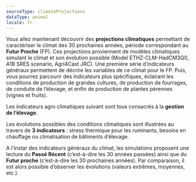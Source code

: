 ```yaml
---
sourceType: climateProjections
dataType: animal
locale: fr
---
```

Vous allez maintenant découvrir des **projections climatiques** permettant de caractériser le climat des 30 prochaines années, période correspondant au **Futur Proche** (FP). Ces projections proviennent de modèles climatiques simulant le climat et son évolution possible (Model ETHZ-CLM-HadCM3Q0, A1B SRES scenario, Agri4Cast JRC).
Une première série d’indicateurs généraux permettent de décrire les variables de ce climat pour le FP. Puis, vous pourrez parcourir des indicateurs plus spécifiques, éclairant les conditions de production de grandes cultures, de production de fourrages, de conduite de l’élevage, et enfin de production de plantes pérennes (vignes et fruits).

Les indicateurs agro climatiques suivant sont tous consacrés à la **gestion de
l’élevage**.

Les évolutions possibles des conditions climatiques sont illustrées au travers
de **3 indicateurs** : stress thermique pour les ruminants, besoins en
chauffage ou climatisation de bâtiments d’élevage.

A l’instar des indicateurs généraux du climat, les simulations proposent une
lecture du **Passé Récent** (c’est-à-dire les 30 années passées) ainsi que du
**Futur proche** (c’est-à-dire les 30 prochaines années). Par comparaison, il
est alors possible d’observer les évolutions (valeurs extrêmes, moyennes,
etc.).
